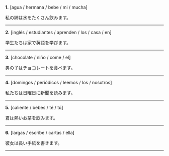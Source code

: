 **1.** [agua / hermana / bebe / mi / mucha]

私の姉は水をたくさん飲みます。

_______________________________________

**2.** [inglés / estudiantes / aprenden / los / casa / en]

学生たちは家で英語を学びます。

_______________________________________

**3.** [chocolate / niño / come / el]

男の子はチョコレートを食べます。

_______________________________________

**4.** [domingos / periódicos / leemos / los / nosotros]

私たちは日曜日に新聞を読みます。

_______________________________________

**5.** [caliente / bebes / té / tú]

君は熱いお茶を飲みます。

_______________________________________

**6.** [largas / escribe / cartas / ella]

彼女は長い手紙を書きます。

_______________________________________